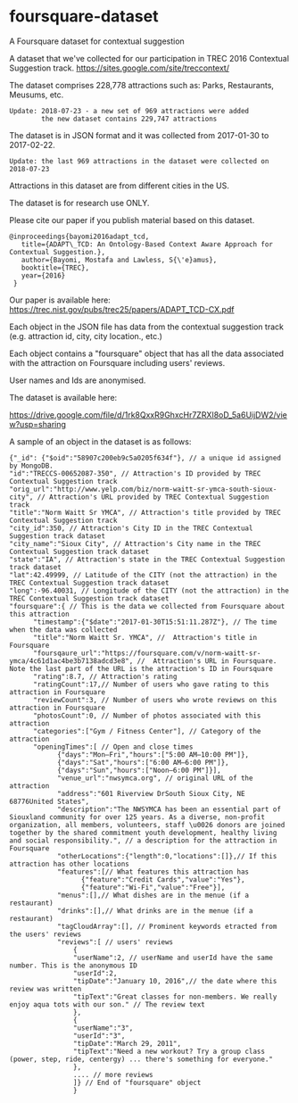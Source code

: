 # foursquare-dataset
A Foursquare dataset for contextual suggestion

A dataset that we've collected for our participation in TREC 2016 Contextual Suggestion track.
https://sites.google.com/site/treccontext/

The dataset comprises 228,778 attractions such as: Parks, Restaurants, Meusums, etc.
    
    Update: 2018-07-23 - a new set of 969 attractions were added 
            the new dataset contains 229,747 attractions

The dataset is in JSON format and it was collected from 2017-01-30 to 2017-02-22.

    Update: the last 969 attractions in the dataset were collected on 2018-07-23

Attractions in this dataset are from different cities in the US. 

The dataset is for research use ONLY.

Please cite our paper if you publish material based on this dataset.

    @inproceedings{bayomi2016adapt_tcd,
       title={ADAPT\_TCD: An Ontology-Based Context Aware Approach for Contextual Suggestion.},
       author={Bayomi, Mostafa and Lawless, S{\'e}amus},
       booktitle={TREC},
       year={2016}
     }
Our paper is available here:
https://trec.nist.gov/pubs/trec25/papers/ADAPT_TCD-CX.pdf

Each object in the JSON file has data from the contextual suggestion track (e.g. attraction id, city, city location., etc.)

Each object contains a "foursquare" object that has all the data associated with the attraction on Foursquare including users' reviews.

User names and Ids are anonymised.

The dataset is available here:

https://drive.google.com/file/d/1rk8QxxR9GhxcHr7ZRXI8oD_5a6UijDW2/view?usp=sharing

A sample of an object in the dataset is as follows:

    {"_id": {"$oid":"58907c200eb9c5a0205f634f"}, // a unique id assigned by MongoDB.
    "id":"TRECCS-00652087-350", // Attraction's ID provided by TREC Contextual Suggestion track
    "orig_url":"http://www.yelp.com/biz/norm-waitt-sr-ymca-south-sioux-city", // Attraction's URL provided by TREC Contextual Suggestion track
    "title":"Norm Waitt Sr YMCA", // Attraction's title provided by TREC Contextual Suggestion track
    "city_id":350, // Attraction's City ID in the TREC Contextual Suggestion track dataset
    "city_name":"Sioux City", // Attraction's City name in the TREC Contextual Suggestion track dataset
    "state":"IA", // Attraction's state in the TREC Contextual Suggestion track dataset
    "lat":42.49999, // Latitude of the CITY (not the attraction) in the TREC Contextual Suggestion track dataset
    "long":-96.40031, // Longitude of the CITY (not the attraction) in the TREC Contextual Suggestion track dataset
    "foursquare":{ // This is the data we collected from Foursquare about this attraction
          "timestamp":{"$date":"2017-01-30T15:51:11.287Z"}, // The time when the data was collected
          "title":"Norm Waitt Sr. YMCA", //  Attraction's title in Foursquare
          "foursqaure_url":"https://foursquare.com/v/norm-waitt-sr-ymca/4c61d1ac4be3b7138adcd3e8", //  Attraction's URL in Foursquare. Note the last part of the URL is the attraction's ID in Foursquare
          "rating":8.7, // Attraction's rating
          "ratingCount":17,// Number of users who gave rating to this attraction in Foursquare
          "reviewCount":3, // Number of users who wrote reviews on this attraction in Foursquare
          "photosCount":0, // Number of photos associated with this  attraction 
          "categories":["Gym / Fitness Center"], // Category of the attraction
          "openingTimes":[ // Open and close times
                {"days":"Mon–Fri","hours":["5:00 AM–10:00 PM"]},
                {"days":"Sat","hours":["6:00 AM–6:00 PM"]},
                {"days":"Sun","hours":["Noon–6:00 PM"]}],
                "venue_url":"nwsymca.org", // original URL of the attraction
                "address":"601 Riverview DrSouth Sioux City, NE 68776United States",
                "description":"The NWSYMCA has been an essential part of Siouxland community for over 125 years. As a diverse, non-profit organization, all members, volunteers, staff \u0026 donors are joined together by the shared commitment youth development, healthy living and social responsibility.", // a description for the attraction in Foursquare
                "otherLocations":{"length":0,"locations":[]},// If this attraction has other locations
                "features":[// What features this attraction has
                      {"feature":"Credit Cards","value":"Yes"},
                      {"feature":"Wi-Fi","value":"Free"}],
                "menus":[],// What dishes are in the menue (if a restaurant)
                "drinks":[],// What drinks are in the menue (if a restaurant)
                "tagCloudArray":[], // Prominent keywords etracted from the users' reviews
                "reviews":[ // users' reviews
                    {
                    "userName":2, // userName and userId have the same number. This is the anonymous ID 
                    "userId":2,
                    "tipDate":"January 10, 2016",// the date where this review was written
                    "tipText":"Great classes for non-members. We really enjoy aqua tots with our son." // The review text
                    },
                    {
                    "userName":"3",
                    "userId":"3",
                    "tipDate":"March 29, 2011",
                    "tipText":"Need a new workout? Try a group class (power, step, ride, centergy) ... there's something for everyone."
                    },
                    .... // more reviews
                    ]} // End of "foursquare" object
                    }
